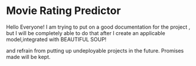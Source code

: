 # Movie Rating Predictor

Hello Everyone! I am trying to put on a good documentation for the project , but I will be completely able to do that after I create an applicable model,integrated with BEAUTIFUL SOUP!

and refrain from putting up undeployable projects in the future. Promises made will be kept.
